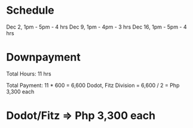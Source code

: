 # Schedule
Dec 2,  1pm - 5pm     - 4 hrs
Dec 9,  1pm - 4pm     - 3 hrs
Dec 16, 1pm - 5pm     - 4 hrs


# Downpayment
Total Hours: 11 hrs


Total Payment: 11 * 600 = 6,600
Dodot, Fitz Division = 6,600 / 2 = Php 3,300 each


# Dodot/Fitz => Php 3,300 each